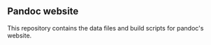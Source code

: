 Pandoc website
--------------

This repository contains the data files and build scripts
for pandoc's website.
